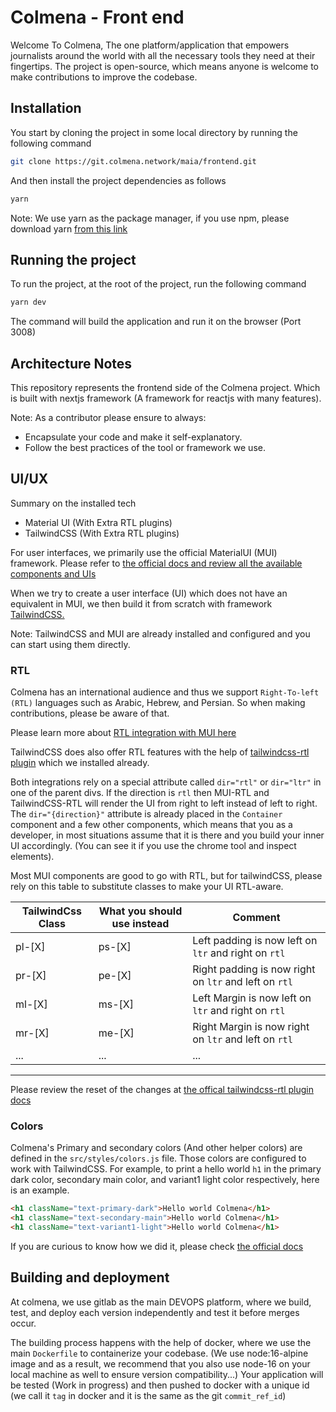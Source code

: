 # Colmena - Front end
Welcome To Colmena, The one platform/application that empowers journalists around the world with all the necessary tools they need at their fingertips. The project is open-source, which means anyone is welcome to make contributions to improve the codebase.

## Installation

You start by cloning the project in some local directory by running the following command

```bash
git clone https://git.colmena.network/maia/frontend.git 
```

And then install the project dependencies as follows

```bash
yarn
```

Note: We use yarn as the package manager, if you use npm, please download yarn
[from this link](https://classic.yarnpkg.com/lang/en/docs/install)

## Running the project

To run the project, at the root of the project, run the following command

```bash
yarn dev
```

The command will build the application and run it on the browser (Port 3008)

## Architecture Notes

This repository represents the frontend side of the Colmena project. Which is built with nextjs framework (A framework for reactjs with many features).

Note: As a contributor please ensure to always:

- Encapsulate your code and make it self-explanatory.
- Follow the best practices of the tool or framework we use.

## UI/UX
Summary on the installed tech

- Material UI (With Extra RTL plugins)
- TailwindCSS (With Extra RTL plugins)

For user interfaces, we primarily use the official MaterialUI (MUI) framework. Please refer to [the official docs and review all the available components and UIs](https://mui.com/getting-started/usage/)

When we try to create a user interface (UI) which does not have an equivalent in MUI, we then build it from scratch with framework [TailwindCSS.](https://tailwindcss.com/)

Note: TailwindCSS and MUI are already installed and configured and you can start using them directly.

### RTL
Colmena has an international  audience and thus we support `Right-To-left (RTL)` languages such as Arabic, Hebrew, and Persian. So when making contributions, please be aware of that.

Please learn more about [RTL integration with MUI here](https://mui.com/guides/localization/#rtl-support)

TailwindCSS does also offer RTL features with the help of  [tailwindcss-rtl plugin](https://www.npmjs.com/package/tailwindcss-rtl) which we installed already.

Both integrations rely on a special attribute called `dir="rtl"` or `dir="ltr"` in one of the parent divs. If the direction is `rtl` then MUI-RTL and TailwindCSS-RTL will render the UI from right to left instead of left to right.
The `dir="{direction}"` attribute is already placed in the `Container` component and a few other components, which means that you as a developer, in most situations assume that it is there and you build your inner UI accordingly. (You can see it if you use the chrome tool and inspect elements).

Most MUI components are good to go with RTL, but for tailwindCSS, please rely on this table to substitute classes to make your UI RTL-aware.

TailwindCss Class | What you should use instead | Comment
--|-|--
pl-[X] | ps-[X] | Left padding is now left on `ltr` and right on `rtl`
pr-[X] | pe-[X] | Right padding is now right on `ltr` and left on `rtl`
ml-[X] | ms-[X] | Left Margin is now left on `ltr` and right on `rtl`
mr-[X] | me-[X] | Right Margin is now right on `ltr` and left on `rtl`
...|...|...|
------
Please review the reset of the changes at [the offical tailwindcss-rtl plugin docs](https://www.npmjs.com/package/tailwindcss-rtl)

### Colors
Colmena's Primary and secondary colors (And other helper colors) are defined in the `src/styles/colors.js` file. Those colors are configured to work with TailwindCSS. For example, to print a hello world `h1` in the primary dark color, secondary main color, and variant1 light color respectively,  here is an example.
```html
<h1 className="text-primary-dark">Hello world Colmena</h1>
<h1 className="text-secondary-main">Hello world Colmena</h1>
<h1 className="text-variant1-light">Hello world Colmena</h1>
```
If you are curious to know how we did it, please check [the official docs](https://www.npmjs.com/package/tailwindcss-rtl)

## Building and deployment
At colmena, we use gitlab as the main DEVOPS platform, where we build, test, and deploy each version independently and test it before merges occur.

The building process happens with the help of docker, where we use the main `Dockerfile` to containerize your codebase. (We use node:16-alpine image and as a result, we recommend that you also use node-16 on your local machine as well to ensure version compatibility...)
Your application will be tested (Work in progress) and then pushed to docker with a unique id (we call it `tag` in docker and it is the same as the git `commit_ref_id`)
